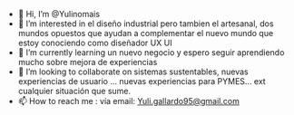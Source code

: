 - 👋 Hi, I’m @Yulinomais
- 👀 I’m interested in  el diseño industrial pero tambien el artesanal, dos mundos opuestos que ayudan a complementar el nuevo mundo que estoy conociendo  como diseñador UX UI  
- 🌱 I’m currently learning  un nuevo negocio y espero seguir aprendiendo mucho sobre mejora de experiencias
- 💞️ I’m looking to collaborate on  sistemas sustentables, nuevas experiencias de usuario ... nuevas experiencias para PYMES... ext cualquier situación que sume. 
- 📫 How to reach me : vía email: Yuli.gallardo95@gmail.com

<!---
--->
